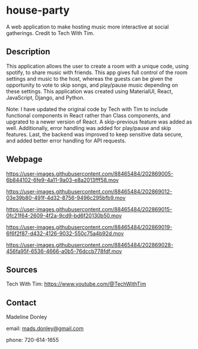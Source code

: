 # house-party
A web application to make hosting music more interactive at social gatherings. Credit to Tech With Tim.

## Description 
This application allows the user to create a room with a unique code, using spotify, to share music with friends. This app gives full control of the room settings and music to the host, whereas the guests can be given the opportunity to vote to skip songs, and play/pause music depending on these settings. This application was created using MaterialUI, React, JavaScript, Django, and Python. 

Note:
I have updated the original code by Tech with Tim to include functional components in React rather than Class components, and upgrated to a newer version of React. A skip-previous feature was added as well. Additionally, error handling was added for play/pause and skip features. Last, the backend was improved to keep sensitive data secure, and added better error handling for API requests.

## Webpage

https://user-images.githubusercontent.com/88465484/202869005-6b844102-6fe9-4a11-9a03-e8a2013fff58.mov


https://user-images.githubusercontent.com/88465484/202869012-03e39b80-491f-4d32-8756-9496c295bfb9.mov


https://user-images.githubusercontent.com/88465484/202869015-0fc21f64-2609-4f2a-9cd9-bd6f20130b50.mov


https://user-images.githubusercontent.com/88465484/202869019-6f6f2f87-d432-4126-9032-550c75a4b92d.mov


https://user-images.githubusercontent.com/88465484/202869028-456fa95f-6536-4666-a0b5-76dccb778fdf.mov

## Sources
Tech With Tim: https://www.youtube.com/@TechWithTim

## Contact
Madeline Donley

email: mads.donley@gmail.com

phone: 720-614-1655
